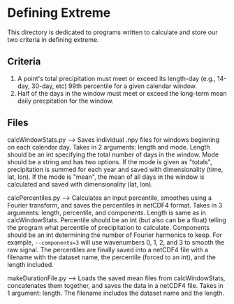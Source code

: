 # Defining Extreme

This directory is dedicated to programs written to calculate and store our two criteria in defining extreme.

## Criteria
1. A point's total precipitation must meet or exceed its length-day (e.g., 14-day, 30-day, etc) 99th percentile for a given calendar window.
2. Half of the days in the window must meet or exceed the long-term mean daily precpitation for the window.

## Files
calcWindowStats.py --> Saves individual .npy files for windows beginning on each calendar day. Takes in 2 arguments: length and mode. Length should be an int specifying the total number of days in the window. Mode should be a string and has two options. If the mode is given as "totals", precipitation is summed for each year and saved with dimensionality (time, lat, lon). If the mode is "mean", the mean of all days in the window is calculated and saved with dimensionality (lat, lon).

calcPercentiles.py --> Calculates an input percentile, smoothes using a Fourier transform, and saves the percentiles in netCDF4 format. Takes in 3 arguments: length, percentile, and components. Length is same as in calcWindowStats. Percentile should be an int (but also can be a float) telling the program what percentile of precipitation to calculate. Components should be an int determining the number of Fourier harmonics to keep. For example, `--components=3` will use wavenumbers 0, 1, 2, and 3 to smooth the raw signal. The percentiles are finally saved into a netCDF4 file with a filename with the dataset name, the percentile (forced to an int), and the length included.

makeDurationFile.py --> Loads the saved mean files from calcWindowStats, concatenates them together, and saves the data in a netCDF4 file. Takes in 1 argument: length. The filename includes the dataset name and the length.

